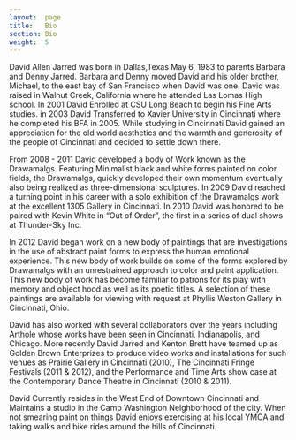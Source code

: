 ```yaml
---
layout:  page
title:   Bio
section: Bio
weight:  5
---
```


David Allen Jarred was born in Dallas,Texas May 6, 1983 to parents Barbara and Denny Jarred. Barbara and Denny moved David and his older brother, Michael, to the east bay of San Francisco when David was one. David was raised in Walnut Creek, California where he attended Las Lomas High school. In 2001 David Enrolled at CSU Long Beach to begin his Fine Arts studies. in 2003 David Transferred to Xavier University in Cincinnati where he completed his BFA in 2005. While studying in Cincinnati David gained an appreciation for the old world aesthetics and the warmth and generosity of the people of Cincinnati and decided to settle down there.  
	
From 2008 - 2011 David developed a body of Work known as the Drawamalgs. Featuring Minimalist black and white forms painted on color fields, the Drawamalgs, quickly developed their own momentum eventually also being realized as three-dimensional sculptures. In 2009 David reached a turning point in his career with a solo exhibition of the Drawamalgs work at the excellent 1305 Gallery in Cincinnati. In 2010 David was honored to be paired with Kevin White in “Out of Order”, the first in a series of dual shows at Thunder-Sky Inc.  
	
In 2012 David began work on a new body of paintings that are investigations in the use of abstract paint forms to express the human emotional experience. This new body of work builds on some of the forms explored by Drawamalgs with an unrestrained approach to color and paint application. This new body of work has become familiar to patrons for its play with memory and object hood as well as its poetic titles. A selection of these paintings are available for viewing with request at Phyllis Weston Gallery in Cincinnati, Ohio.  
	
David has also worked with several collaborators over the years including Arthole whose works have been seen in Cincinnati, Indianapolis, and Chicago. More recently David Jarred and Kenton Brett have teamed up as Golden Brown Enterprizes to produce video works and installations for such venues as Prairie Gallery in Cincinnati (2010), The Cincinnati Fringe Festivals (2011 & 2012), and the Performance and Time Arts show case at the Contemporary Dance Theatre in Cincinnati (2010 & 2011).  
	
David Currently resides in the West End of Downtown Cincinnati and Maintains a studio in the Camp Washington Neighborhood of the city. When not smearing paint on things David enjoys exercising at his local YMCA and taking walks and bike rides around the hills of Cincinnati.